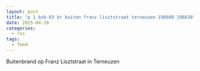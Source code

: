 ```yaml
---
layout: post
title: "p 1 bzb-03 br buiten franz lisztstraat terneuzen 196660 196630"
date: 2025-04-28
categories: 
  - rss
tags: 
  - feed
---
```


Buitenbrand op Franz Lisztstraat in Terneuzen
